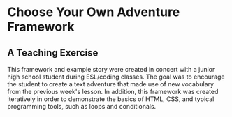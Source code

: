 # Choose Your Own Adventure Framework

## A Teaching Exercise

This framework and example story were created in concert with a junior high school student during ESL/coding classes. 
The goal was to encourage the student to create a text adventure that made use of new vocabulary from the previous week's lesson. 
In addition, this framework was created iteratively in order to demonstrate the basics of HTML, CSS, and typical programming tools, such as loops and conditionals.